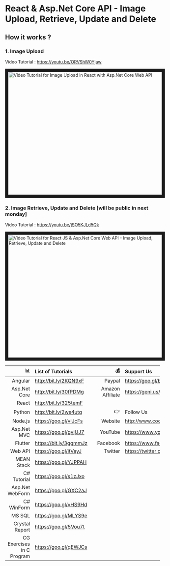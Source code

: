 # React & Asp.Net Core API - Image Upload, Retrieve, Update and Delete

 ## How it works ?
 
### 1. Image Upload

 Video Tutorial : https://youtu.be/ORVShW0Yjaw
 
 <a href="http://www.youtube.com/watch?feature=player_embedded&v=ORVShW0Yjaw
" target="_blank"><img src="http://img.youtube.com/vi/ORVShW0Yjaw/0.jpg" 
alt="Video Tutorial for Image Upload in React with Asp.Net Core Web API" width="500" height="400" border="10" /></a>

### 2. Image Retrieve, Update and Delete [will be public in next monday]

 Video Tutorial : https://youtu.be/jSO5KJLd5Qk
 
 <a href="http://www.youtube.com/watch?feature=player_embedded&jSO5KJLd5Qk
" target="_blank"><img src="http://img.youtube.com/vi/jSO5KJLd5Qk/0.jpg" 
alt="Video Tutorial for React JS & Asp.Net Core Web API - Image Upload, Retrieve, Update and Delete" width="500" height="400" border="10" /></a>


| :bar_chart:               |  List of Tutorials   |   | :moneybag:           | Support Us                           |
|--------------------------:|:---------------------|---|---------------------:|:-------------------------------------|
| Angular                   |http://bit.ly/2KQN9xF |   |Paypal                | https://goo.gl/bPcyXW                |
| Asp.Net Core              |http://bit.ly/30fPDMg |   |Amazon   Affiliate    | https://geni.us/JDzpE                |
| React                     |http://bit.ly/325temF |   |
| Python                    |http://bit.ly/2ws4utg |   | :point_right:        | Follow Us                            |
| Node.js                   |https://goo.gl/viJcFs |   |Website               |http://www.codaffection.com          |
| Asp.Net MVC               |https://goo.gl/gvjUJ7 |   |YouTube               |https://www.youtube.com/codaffection  |
| Flutter                   |https://bit.ly/3ggmmJz|   |Facebook              |https://www.facebook.com/codaffection |
| Web API                   |https://goo.gl/itVayJ |   |Twitter               |https://twitter.com/CodAffection      |
| MEAN Stack                |https://goo.gl/YJPPAH |   |
| C# Tutorial               |https://goo.gl/s1zJxo |   |
| Asp.Net WebForm           |https://goo.gl/GXC2aJ |   |
| C# WinForm                |https://goo.gl/vHS9Hd |   |
| MS SQL                    |https://goo.gl/MLYS9e |   |
| Crystal Report            |https://goo.gl/5Vou7t |   |
| CG Exercises in C Program |https://goo.gl/qEWJCs |   |
